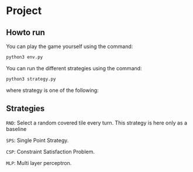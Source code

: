 # Project

## Howto run

You can play the game yourself using the command:
```sh
python3 env.py
```

You can run the different strategies using the command:
```sh
python3 strategy.py
```

where strategy is one of the following:

## Strategies

`RND`:
    Select a random covered tile every turn. This strategy is here only as a baseline

`SPS`:
    Single Point Strategy.

`CSP`:
    Constraint Satisfaction Problem.

`MLP`:
    Multi layer perceptron.